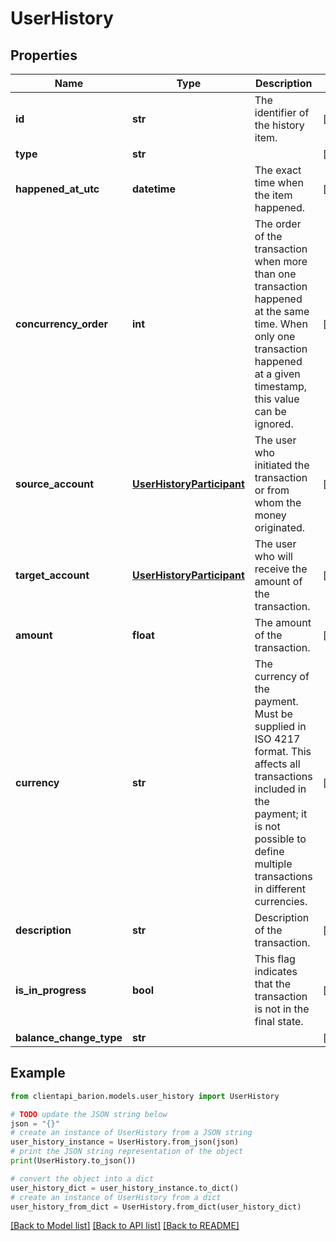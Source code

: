# UserHistory


## Properties

Name | Type | Description | Notes
------------ | ------------- | ------------- | -------------
**id** | **str** | The identifier of the history item. | [optional] 
**type** | **str** |  | [optional] 
**happened_at_utc** | **datetime** | The exact time when the item happened. | [optional] 
**concurrency_order** | **int** | The order of the transaction when more than one transaction happened at the same time. When only one transaction happened at a given timestamp, this value can be ignored. | [optional] 
**source_account** | [**UserHistoryParticipant**](UserHistoryParticipant.md) | The user who initiated the transaction or from whom the money originated. | [optional] 
**target_account** | [**UserHistoryParticipant**](UserHistoryParticipant.md) | The user who will receive the amount of the transaction. | [optional] 
**amount** | **float** | The amount of the transaction. | [optional] 
**currency** | **str** | The currency of the payment. Must be supplied in ISO 4217 format. This affects all transactions included in the payment; it is not possible to define multiple transactions in different currencies. | [optional] 
**description** | **str** | Description of the transaction. | [optional] 
**is_in_progress** | **bool** | This flag indicates that the transaction is not in the final state. | [optional] 
**balance_change_type** | **str** |  | [optional] 

## Example

```python
from clientapi_barion.models.user_history import UserHistory

# TODO update the JSON string below
json = "{}"
# create an instance of UserHistory from a JSON string
user_history_instance = UserHistory.from_json(json)
# print the JSON string representation of the object
print(UserHistory.to_json())

# convert the object into a dict
user_history_dict = user_history_instance.to_dict()
# create an instance of UserHistory from a dict
user_history_from_dict = UserHistory.from_dict(user_history_dict)
```
[[Back to Model list]](../README.md#documentation-for-models) [[Back to API list]](../README.md#documentation-for-api-endpoints) [[Back to README]](../README.md)


